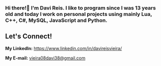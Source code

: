 
### Hi there!👋 I'm Davi Reis. I like to program since I was 13 years old and today I work on personal projects using mainly Lua, C++, C#, MySQL, JavaScript and Python. 

## Let's Connect!

**My LinkedIn:** https://www.linkedin.com/in/davireisvieira/

**My E-mail:** vieira08davi38@gmail.com

